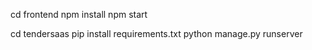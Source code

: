 cd frontend
npm install
npm start


cd tendersaas
pip install requirements.txt
python manage.py runserver




